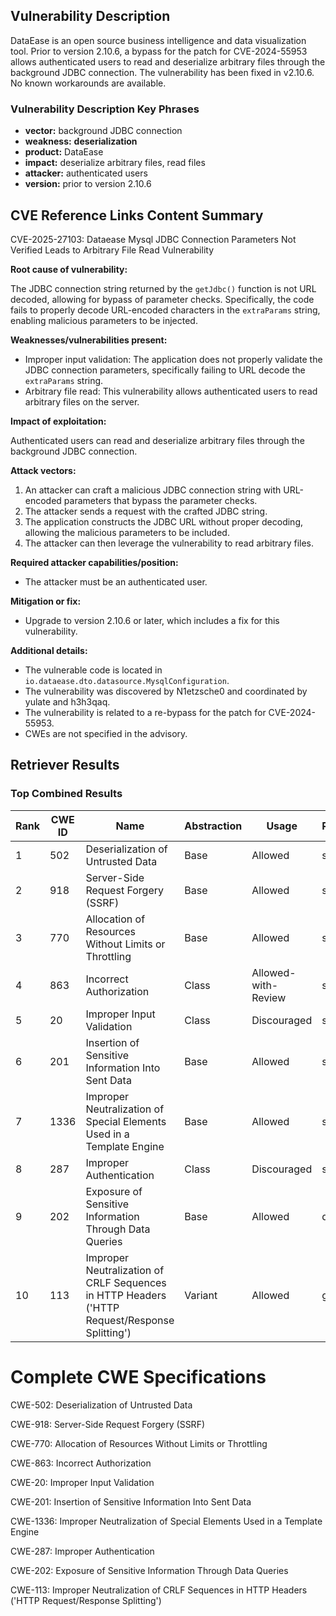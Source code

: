 ## Vulnerability Description
DataEase is an open source business intelligence and data visualization tool. Prior to version 2.10.6, a bypass for the patch for CVE-2024-55953 allows authenticated users to read and deserialize arbitrary files through the background JDBC connection. The vulnerability has been fixed in v2.10.6. No known workarounds are available.

### Vulnerability Description Key Phrases
- **vector:** background JDBC connection
- **weakness:** **deserialization**
- **product:** DataEase
- **impact:** deserialize arbitrary files, read files
- **attacker:** authenticated users
- **version:** prior to version 2.10.6

## CVE Reference Links Content Summary
CVE-2025-27103: Dataease Mysql JDBC Connection Parameters Not Verified Leads to Arbitrary File Read Vulnerability

**Root cause of vulnerability:**

The JDBC connection string returned by the `getJdbc()` function is not URL decoded, allowing for bypass of parameter checks. Specifically, the code fails to properly decode URL-encoded characters in the `extraParams` string, enabling malicious parameters to be injected.

**Weaknesses/vulnerabilities present:**

*   Improper input validation: The application does not properly validate the JDBC connection parameters, specifically failing to URL decode the `extraParams` string.
*   Arbitrary file read: This vulnerability allows authenticated users to read arbitrary files on the server.

**Impact of exploitation:**

Authenticated users can read and deserialize arbitrary files through the background JDBC connection.

**Attack vectors:**

1.  An attacker can craft a malicious JDBC connection string with URL-encoded parameters that bypass the parameter checks.
2.  The attacker sends a request with the crafted JDBC string.
3.  The application constructs the JDBC URL without proper decoding, allowing the malicious parameters to be included.
4.  The attacker can then leverage the vulnerability to read arbitrary files.

**Required attacker capabilities/position:**

*   The attacker must be an authenticated user.

**Mitigation or fix:**

*   Upgrade to version 2.10.6 or later, which includes a fix for this vulnerability.

**Additional details:**

*   The vulnerable code is located in `io.dataease.dto.datasource.MysqlConfiguration`.
*   The vulnerability was discovered by N1etzsche0 and coordinated by yulate and h3h3qaq.
*   The vulnerability is related to a re-bypass for the patch for CVE-2024-55953.
*   CWEs are not specified in the advisory.

## Retriever Results

### Top Combined Results

| Rank | CWE ID | Name | Abstraction | Usage  | Retrievers | Individual Scores |
|------|--------|------|-------------|-------|------------|-------------------|
| 1 | 502 | Deserialization of Untrusted Data | Base | Allowed | sparse | 0.278 |
| 2 | 918 | Server-Side Request Forgery (SSRF) | Base | Allowed | sparse | 0.271 |
| 3 | 770 | Allocation of Resources Without Limits or Throttling | Base | Allowed | sparse | 0.271 |
| 4 | 863 | Incorrect Authorization | Class | Allowed-with-Review | sparse | 0.265 |
| 5 | 20 | Improper Input Validation | Class | Discouraged | sparse | 0.262 |
| 6 | 201 | Insertion of Sensitive Information Into Sent Data | Base | Allowed | sparse | 0.262 |
| 7 | 1336 | Improper Neutralization of Special Elements Used in a Template Engine | Base | Allowed | sparse | 0.261 |
| 8 | 287 | Improper Authentication | Class | Discouraged | sparse | 0.259 |
| 9 | 202 | Exposure of Sensitive Information Through Data Queries | Base | Allowed | dense | 0.510 |
| 10 | 113 | Improper Neutralization of CRLF Sequences in HTTP Headers ('HTTP Request/Response Splitting') | Variant | Allowed | graph | 0.003 |



# Complete CWE Specifications

CWE-502: Deserialization of Untrusted Data

CWE-918: Server-Side Request Forgery (SSRF)

CWE-770: Allocation of Resources Without Limits or Throttling

CWE-863: Incorrect Authorization

CWE-20: Improper Input Validation

CWE-201: Insertion of Sensitive Information Into Sent Data

CWE-1336: Improper Neutralization of Special Elements Used in a Template Engine

CWE-287: Improper Authentication

CWE-202: Exposure of Sensitive Information Through Data Queries

CWE-113: Improper Neutralization of CRLF Sequences in HTTP Headers ('HTTP Request/Response Splitting')